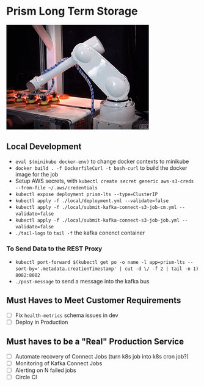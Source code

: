 # Prism Long Term Storage

![From One Conveyor To Another](move-the-data.gif)

## Local Development

- `eval $(minikube docker-env)` to change docker contexts to minikube
- `docker build . -f DockerfileCurl -t bash-curl` to build the docker image for the job
- Setup AWS secrets, with `kubectl create secret generic aws-s3-creds --from-file ~/.aws/credentials`
- `kubectl expose deployment prism-lts --type=ClusterIP`
- `kubectl apply -f ./local/deployment.yml --validate=false`
- `kubectl apply -f ./local/submit-kafka-connect-s3-job-cm.yml --validate=false`
- `kubectl apply -f ./local/submit-kafka-connect-s3-job-job.yml --validate=false`
- `./tail-logs` to `tail -f` the kafka conenct container

### To Send Data to the REST Proxy
- `kubectl port-forward $(kubectl get po -o name -l app=prism-lts --sort-by='.metadata.creationTimestamp' | cut -d \/ -f 2 | tail -n 1) 8082:8082`
- `./post-message` to send a message into the kafka bus 

## Must Haves to Meet Customer Requirements

- [ ] Fix `health-metrics`  schema issues in dev
- [ ] Deploy in Production

## Must haves to be a "Real" Production Service

- [ ] Automate recovery of Connect Jobs (turn k8s job into k8s cron job?)
- [ ] Monitoring of Kafka Connect Jobs
- [ ] Alerting on N failed jobs
- [ ] Circle CI
